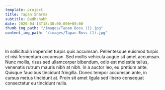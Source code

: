 ```yaml
---
template: project
title: Tapan Sharma
subtitle: Badhshahh
date: 2020-04-13T18:30:00.000+00:00
thumb_img_path: "/images/Tapan Boss (1).jpg"
content_img_path: "/images/Tapan Boss (1).jpg"

---
```

In sollicitudin imperdiet turpis quis accumsan. Pellentesque euismod turpis et nisi fermentum accumsan. Sed mollis vehicula augue sit amet accumsan. Nunc mollis, risus sed ullamcorper bibendum, odio est molestie tellus, venenatis rutrum mauris nibh at nibh. In a auctor leo, eu pretium ante. Quisque faucibus tincidunt fringilla. Donec tempor accumsan ante, in cursus metus tincidunt at. Proin sit amet ligula sed libero consequat consectetur eu tincidunt nulla.